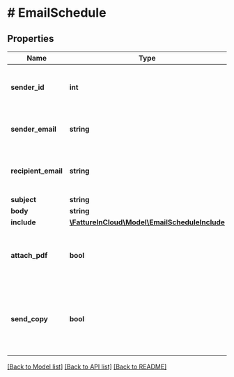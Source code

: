 # # EmailSchedule

## Properties

Name | Type | Description | Notes
------------ | ------------- | ------------- | -------------
**sender_id** | **int** | Sender id. Required if &#x60;sender_email&#x60; is not specified | [optional]
**sender_email** | **string** | Sender email. Required if &#x60;sender_id&#x60; is not specified | [optional]
**recipient_email** | **string** | One or more comma separated recipient emails | [optional]
**subject** | **string** | Email subject | [optional]
**body** | **string** | Email body | [optional]
**include** | [**\FattureInCloud\Model\EmailScheduleInclude**](EmailScheduleInclude.md) |  | [optional]
**attach_pdf** | **bool** | If set to true, documents will be sent as PDF attachments too | [optional]
**send_copy** | **bool** | If set to true, a copy of the email will be sent to the &#x60;cc_email&#x60; specified by &#x60;Get email data&#x60; | [optional]

[[Back to Model list]](../../README.md#models) [[Back to API list]](../../README.md#endpoints) [[Back to README]](../../README.md)
